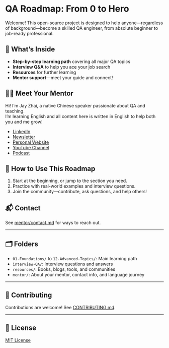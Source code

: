 # QA Roadmap: From 0 to Hero

Welcome! This open-source project is designed to help anyone—regardless of background—become a skilled QA engineer, from absolute beginner to job-ready professional.

## 🌟 What’s Inside

- **Step-by-step learning path** covering all major QA topics
- **Interview Q&A** to help you ace your job search
- **Resources** for further learning
- **Mentor support**—meet your guide and connect!

## 🧑‍🏫 Meet Your Mentor

Hi! I’m Jay Zhai, a native Chinese speaker passionate about QA and teaching.  
I’m learning English and all content here is written in English to help both you and me grow!

- [LinkedIn](your-linkedin-url)
- [Newsletter](your-newsletter-url)
- [Personal Website](your-website-url)
- [YouTube Channel](your-youtube-url)
- [Podcast](your-podcast-url)

## 🤝 How to Use This Roadmap

1. Start at the beginning, or jump to the section you need.
2. Practice with real-world examples and interview questions.
3. Join the community—contribute, ask questions, and help others!

## 📬 Contact

See [mentor/contact.md](mentor/contact.md) for ways to reach out.

---

## 🗂️ Folders

- `01-Foundations/` to `12-Advanced-Topics/`: Main learning path
- `interview-QA/`: Interview questions and answers
- `resources/`: Books, blogs, tools, and communities
- `mentor/`: About your mentor, contact info, and language journey

---

## 📝 Contributing

Contributions are welcome! See [CONTRIBUTING.md](CONTRIBUTING.md).

---

## 📜 License

[MIT License](LICENSE)
